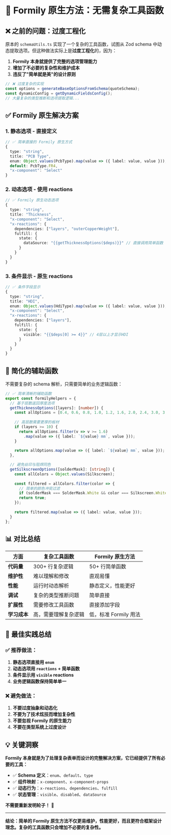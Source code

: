 # 🎯 Formily 原生方法：无需复杂工具函数

## ❌ **之前的问题：过度工程化**

原本的 `schemaUtils.ts` 实现了一个复杂的工具函数，试图从 Zod schema 中动态提取选项。但这种做法实际上是**过度工程化**的，因为：

1. **Formily 本身就提供了完整的选项管理能力**
2. **增加了不必要的复杂性和维护成本**
3. **违反了"简单就是美"的设计原则**

```typescript
// ❌ 过度复杂的实现
const options = generateBaseOptionsFromSchema(quoteSchema);
const dynamicConfig = getDynamicFieldsConfig();
// 大量复杂的类型推断和选项提取逻辑...
```

## ✅ **Formily 原生解决方案**

### **1. 静态选项 - 直接定义**

```typescript
// ✅ 简单直接的 Formily 原生方式
{
  type: "string",
  title: "PCB Type",
  enum: Object.values(PcbType).map(value => ({ label: value, value })),
  default: PcbType.FR4,
  "x-component": "Select"
}
```

### **2. 动态选项 - 使用 reactions**

```typescript
// ✅ Formily 原生动态选项
{
  type: "string",
  title: "Thickness",
  "x-component": "Select",
  "x-reactions": {
    dependencies: ["layers", "outerCopperWeight"],
    fulfill: {
      state: {
        dataSource: "{{getThicknessOptions($deps)}}" // 直接调用简单函数
      }
    }
  }
}
```

### **3. 条件显示 - 原生 reactions**

```typescript
// ✅ 条件字段显示
{
  type: "string",
  title: "HDI",
  enum: Object.values(HdiType).map(value => ({ label: value, value })),
  "x-component": "Select",
  "x-reactions": {
    dependencies: ["layers"],
    fulfill: {
      state: {
        visible: "{{$deps[0] >= 4}}" // 4层以上才显示HDI
      }
    }
  }
}
```

## 🎯 **简化的辅助函数**

不需要复杂的 schema 解析，只需要简单的业务逻辑函数：

```typescript
// ✅ 简单清晰的辅助函数
export const formilyHelpers = {
  // 基于层数返回厚度选项
  getThicknessOptions([layers]: [number]) {
    const allOptions = [0.4, 0.6, 0.8, 1.0, 1.2, 1.6, 2.0, 2.4, 3.0, 3.2];
    
    // 高层数需要更厚的板材
    if (layers >= 10) {
      return allOptions.filter(v => v >= 1.6)
        .map(value => ({ label: `${value} mm`, value }));
    }
    
    return allOptions.map(value => ({ label: `${value} mm`, value }));
  },

  // 避免丝印与阻焊同色
  getSilkscreenOptions([solderMask]: [string]) {
    const allColors = Object.values(Silkscreen);
    
    const filtered = allColors.filter(color => {
      // 简单的颜色冲突过滤
      if (solderMask === SolderMask.White && color === Silkscreen.White) return false;
      return true;
    });
    
    return filtered.map(value => ({ label: value, value }));
  }
};
```

## 📊 **对比总结**

| 方面 | 复杂工具函数 | Formily 原生方法 |
|------|-------------|-----------------|
| **代码量** | 300+ 行复杂逻辑 | 50+ 行简单函数 |
| **维护性** | 难以理解和修改 | 直观易懂 |
| **性能** | 运行时动态解析 | 静态定义，性能更好 |
| **调试** | 复杂的类型推断问题 | 简单直接 |
| **扩展性** | 需要修改工具函数 | 直接添加字段 |
| **学习成本** | 高，需要理解复杂逻辑 | 低，标准 Formily 用法 |

## 🚀 **最佳实践总结**

### ✅ **推荐做法：**
1. **静态选项直接用 `enum`**
2. **动态选项用 `reactions` + 简单函数**
3. **条件显示用 `visible` reactions**
4. **业务逻辑函数保持简单单一**

### ❌ **避免做法：**
1. **不要过度抽象和动态化**
2. **不要为了技术炫技而增加复杂性**
3. **不要忽视 Formily 的原生能力**
4. **不要在类型系统上过度设计**

## 💡 **关键洞察**

**Formily 本身就是为了处理复杂表单而设计的完整解决方案，它已经提供了所有必要的工具：**

- ✅ **Schema 定义**：`enum`、`default`、`type`
- ✅ **组件映射**：`x-component`、`x-component-props`
- ✅ **动态行为**：`x-reactions`、`dependencies`、`fulfill`
- ✅ **状态管理**：`visible`、`disabled`、`dataSource`

**不需要重新发明轮子！** 🎯

---

**结论：简单的 Formily 原生方法不仅更易维护，性能更好，而且更符合框架设计理念。复杂的工具函数只会增加不必要的复杂性。** 